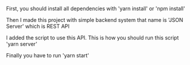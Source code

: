 First, you should install all dependencies with 'yarn install' or 'npm install'

Then I made this project with simple backend system that name is 'JSON Server' which is REST API

I added the script to use this API. This is how you should run this script 'yarn server'

Finally you have to run 'yarn start'




